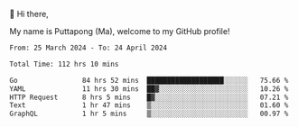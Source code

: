 👋 Hi there,

My name is Puttapong (Ma), welcome to my GitHub profile!

<!--START_SECTION:waka-->

```txt
From: 25 March 2024 - To: 24 April 2024

Total Time: 112 hrs 10 mins

Go                84 hrs 52 mins  ███████████████████░░░░░░   75.66 %
YAML              11 hrs 30 mins  ██▓░░░░░░░░░░░░░░░░░░░░░░   10.26 %
HTTP Request      8 hrs 5 mins    █▓░░░░░░░░░░░░░░░░░░░░░░░   07.21 %
Text              1 hr 47 mins    ▒░░░░░░░░░░░░░░░░░░░░░░░░   01.60 %
GraphQL           1 hr 5 mins     ▒░░░░░░░░░░░░░░░░░░░░░░░░   00.97 %
```

<!--END_SECTION:waka-->

